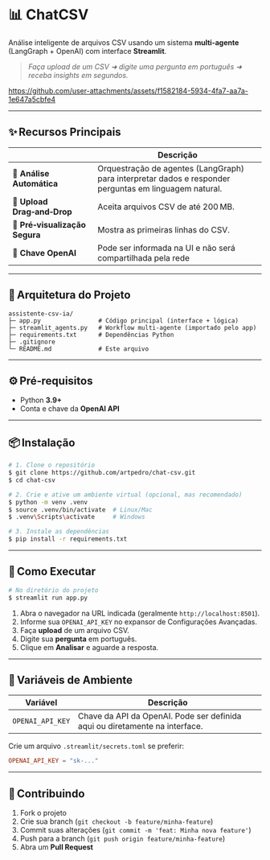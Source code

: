 # 📊 ChatCSV

Análise inteligente de arquivos CSV usando um sistema **multi‑agente** (LangGraph + OpenAI) com interface **Streamlit**.

> *Faça upload de um CSV ➜ digite uma pergunta em português ➜ receba insights em segundos.*

https://github.com/user-attachments/assets/f1582184-5934-4fa7-aa7a-1e647a5cbfe4

---

## ✨ Recursos Principais

|                                | Descrição                                                                                              |
| ------------------------------ | ------------------------------------------------------------------------------------------------------ |
| 🚀 **Análise Automática**      | Orquestração de agentes (LangGraph) para interpretar dados e responder perguntas em linguagem natural. |
| 📂 **Upload Drag‑and‑Drop**    | Aceita arquivos CSV de até 200 MB.                                                                     |
| 👀 **Pré‑visualização Segura** | Mostra as primeiras linhas do CSV.                                                                     |
| 🔑 **Chave OpenAI**            | Pode ser informada na UI e não será compartilhada pela rede                                            |

---

## 🧩 Arquitetura do Projeto

```
assistente-csv-ia/
├─ app.py                # Código principal (interface + lógica)
├─ streamlit_agents.py   # Workflow multi‑agente (importado pelo app)
├─ requirements.txt      # Dependências Python
├─ .gitignore
└─ README.md             # Este arquivo

```

---

## ⚙️ Pré‑requisitos

* Python **3.9+**
* Conta e chave da **OpenAI API**

---

## 📦 Instalação

```bash
# 1. Clone o repositório
$ git clone https://github.com/artpedro/chat-csv.git
$ cd chat-csv

# 2. Crie e ative um ambiente virtual (opcional, mas recomendado)
$ python -m venv .venv
$ source .venv/bin/activate  # Linux/Mac
$ .venv\Scripts\activate     # Windows

# 3. Instale as dependências
$ pip install -r requirements.txt
```

---

## 🚀 Como Executar

```bash
# No diretório do projeto
$ streamlit run app.py
```

1. Abra o navegador na URL indicada (geralmente `http://localhost:8501`).
2. Informe sua `OPENAI_API_KEY` no expansor de Configurações Avançadas.
3. Faça **upload** de um arquivo CSV.
4. Digite sua **pergunta** em português.
5. Clique em **Analisar** e aguarde a resposta.

---

## 🔧 Variáveis de Ambiente

| Variável         | Descrição                                                                   |
| ---------------- | --------------------------------------------------------------------------- |
| `OPENAI_API_KEY` | Chave da API da OpenAI. Pode ser definida aqui ou diretamente na interface. |

Crie um arquivo `.streamlit/secrets.toml` se preferir:

```toml
OPENAI_API_KEY = "sk‑..."
```
---

## 🤝 Contribuindo

1. Fork o projeto
2. Crie sua branch (`git checkout -b feature/minha-feature`)
3. Commit suas alterações (`git commit -m 'feat: Minha nova feature'`)
4. Push para a branch (`git push origin feature/minha-feature`)
5. Abra um **Pull Request**
